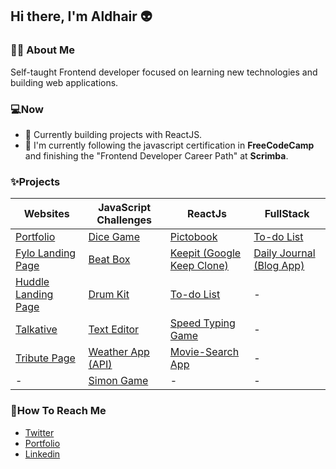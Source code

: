 ## Hi there, I'm Aldhair 👽

### 👨‍💻 About Me
Self-taught Frontend developer focused on learning new technologies and building web applications.

### 💻Now
- 🌱 Currently building projects with ReactJS.
- 🔭 I'm currently following the javascript certification in **FreeCodeCamp** and finishing the "Frontend Developer Career Path" at **Scrimba**.


### ✨Projects

| Websites | JavaScript Challenges | ReactJs | FullStack |
| ------------- | ------------- | ------------- | -------------- |
| [Portfolio](https://github.com/aldhairescobar/personalPortfolio)| [Dice Game](https://github.com/aldhairescobar/dicegamejs) | [Pictobook](https://github.com/aldhairescobar/Pictobook) |  [To-do List](https://github.com/aldhairescobar/to-do-list-ejs)  |
| [Fylo Landing Page](https://github.com/aldhairescobar/frontendmentor-3) | [Beat Box](https://github.com/aldhairescobar/beatBoxJS) | [Keepit (Google Keep Clone)](https://github.com/aldhairescobar/Keepit) |  [Daily Journal (Blog App)](https://github.com/aldhairescobar/dailyJournal)  |
| [Huddle Landing Page](https://github.com/aldhairescobar/frontendmentor-2) | [Drum Kit](https://github.com/aldhairescobar/DrumKitJS)  | [To-do List](https://github.com/aldhairescobar/To-do-ReactJs-) | -  |
| [Talkative](https://github.com/aldhairescobar/talkativeSiteUpgrade) | [Text Editor](https://github.com/aldhairescobar/TextEditorJS)  | [Speed Typing Game](https://github.com/aldhairescobar/speed-typing-game) | - |
| [Tribute Page](https://github.com/aldhairescobar/TributePageProject) | [Weather App (API)](https://github.com/aldhairescobar/WeatherApp)  | [Movie-Search App](https://github.com/aldhairescobar/Movie-Search) | - |
| - | [Simon Game](https://github.com/aldhairescobar/simonGame)  | -  | -  |


### 👻How To Reach Me
- [Twitter](https://twitter.com/aldhairescobar_)
- [Portfolio](https://aldhairescobar.netlify.app/)
- [Linkedin](https://www.linkedin.com/in/aldhair-escobar-7820171a6/)

<!--
**aldhairescobar/aldhairescobar** is a ✨ _special_ ✨ repository because its `README.md` (this file) appears on your GitHub profile.

Here are some ideas to get you started:

- 🔭 I’m currently working on ...
- 🌱 I’m currently learning ...
- 👯 I’m looking to collaborate on ...
- 🤔 I’m looking for help with ...
- 💬 Ask me about ...
- 📫 How to reach me: ...
- 😄 Pronouns: ...
- ⚡ Fun fact: ...
-->
